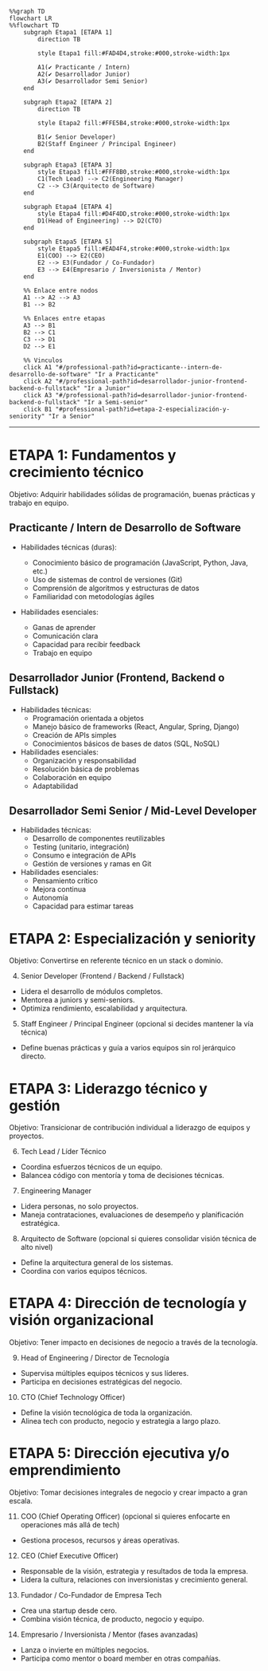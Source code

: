 ```mermaid
%%graph TD
flowchart LR
%%flowchart TD
    subgraph Etapa1 [ETAPA 1]
        direction TB

        style Etapa1 fill:#FAD4D4,stroke:#000,stroke-width:1px

        A1(✔️ Practicante / Intern)
        A2(✔️ Desarrollador Junior)
        A3(✔️ Desarrollador Semi Senior)
    end

    subgraph Etapa2 [ETAPA 2]
        direction TB

        style Etapa2 fill:#FFE5B4,stroke:#000,stroke-width:1px

        B1(✔️ Senior Developer)
        B2(Staff Engineer / Principal Engineer)
    end

    subgraph Etapa3 [ETAPA 3]
        style Etapa3 fill:#FFF8B0,stroke:#000,stroke-width:1px
        C1(Tech Lead) --> C2(Engineering Manager)
        C2 --> C3(Arquitecto de Software)
    end

    subgraph Etapa4 [ETAPA 4]
        style Etapa4 fill:#D4F4DD,stroke:#000,stroke-width:1px
        D1(Head of Engineering) --> D2(CTO)
    end

    subgraph Etapa5 [ETAPA 5]
        style Etapa5 fill:#EAD4F4,stroke:#000,stroke-width:1px
        E1(COO) --> E2(CEO)
        E2 --> E3(Fundador / Co-Fundador)
        E3 --> E4(Empresario / Inversionista / Mentor)
    end

    %% Enlace entre nodos
    A1 --> A2 --> A3
    B1 --> B2

    %% Enlaces entre etapas
    A3 --> B1
    B2 --> C1
    C3 --> D1
    D2 --> E1

    %% Vinculos
    click A1 "#/professional-path?id=practicante--intern-de-desarrollo-de-software" "Ir a Practicante"
    click A2 "#/professional-path?id=desarrollador-junior-frontend-backend-o-fullstack" "Ir a Junior"
    click A3 "#/professional-path?id=desarrollador-junior-frontend-backend-o-fullstack" "Ir a Semi-senior"
    click B1 "#professional-path?id=etapa-2-especialización-y-seniority" "Ir a Senior"
```

___

# ETAPA 1: Fundamentos y crecimiento técnico

Objetivo: Adquirir habilidades sólidas de programación, buenas prácticas y trabajo en equipo.

## Practicante / Intern de Desarrollo de Software
* Habilidades técnicas (duras):
  * Conocimiento básico de programación (JavaScript, Python, Java, etc.)
  * Uso de sistemas de control de versiones (Git)
  * Comprensión de algoritmos y estructuras de datos
  * Familiaridad con metodologías ágiles

* Habilidades esenciales:
  * Ganas de aprender
  * Comunicación clara
  * Capacidad para recibir feedback
  * Trabajo en equipo

## Desarrollador Junior (Frontend, Backend o Fullstack)
* Habilidades técnicas:
  * Programación orientada a objetos
  * Manejo básico de frameworks (React, Angular, Spring, Django)
  * Creación de APIs simples
  * Conocimientos básicos de bases de datos (SQL, NoSQL)
* Habilidades esenciales:
  * Organización y responsabilidad
  * Resolución básica de problemas
  * Colaboración en equipo
  * Adaptabilidad

## Desarrollador Semi Senior / Mid-Level Developer
* Habilidades técnicas:
  * Desarrollo de componentes reutilizables
  * Testing (unitario, integración)
  * Consumo e integración de APIs
  * Gestión de versiones y ramas en Git
* Habilidades esenciales:
  * Pensamiento crítico
  * Mejora continua
  * Autonomía
  * Capacidad para estimar tareas

# ETAPA 2: Especialización y seniority

Objetivo: Convertirse en referente técnico en un stack o dominio.

4. Senior Developer (Frontend / Backend / Fullstack)
  * Lidera el desarrollo de módulos completos.
  * Mentorea a juniors y semi-seniors.
  * Optimiza rendimiento, escalabilidad y arquitectura.

5. Staff Engineer / Principal Engineer (opcional si decides mantener la vía técnica)
  * Define buenas prácticas y guía a varios equipos sin rol jerárquico directo.

# ETAPA 3: Liderazgo técnico y gestión

Objetivo: Transicionar de contribución individual a liderazgo de equipos y proyectos.

6. Tech Lead / Líder Técnico
  * Coordina esfuerzos técnicos de un equipo.
  * Balancea código con mentoría y toma de decisiones técnicas.

7. Engineering Manager
  * Lidera personas, no solo proyectos.
  * Maneja contrataciones, evaluaciones de desempeño y planificación estratégica.

8. Arquitecto de Software (opcional si quieres consolidar visión técnica de alto nivel)
  * Define la arquitectura general de los sistemas.
  * Coordina con varios equipos técnicos.

# ETAPA 4: Dirección de tecnología y visión organizacional

Objetivo: Tener impacto en decisiones de negocio a través de la tecnología.

9. Head of Engineering / Director de Tecnología
  * Supervisa múltiples equipos técnicos y sus líderes.
  * Participa en decisiones estratégicas del negocio.

10. CTO (Chief Technology Officer)
  * Define la visión tecnológica de toda la organización.
  * Alinea tech con producto, negocio y estrategia a largo plazo.

# ETAPA 5: Dirección ejecutiva y/o emprendimiento

Objetivo: Tomar decisiones integrales de negocio y crear impacto a gran escala.

11. COO (Chief Operating Officer) (opcional si quieres enfocarte en operaciones más allá de tech)
  * Gestiona procesos, recursos y áreas operativas.

12. CEO (Chief Executive Officer)
  * Responsable de la visión, estrategia y resultados de toda la empresa.
  * Lidera la cultura, relaciones con inversionistas y crecimiento general.

13. Fundador / Co-Fundador de Empresa Tech
  * Crea una startup desde cero.
  * Combina visión técnica, de producto, negocio y equipo.

14. Empresario / Inversionista / Mentor (fases avanzadas)
  * Lanza o invierte en múltiples negocios.
  * Participa como mentor o board member en otras compañías.
